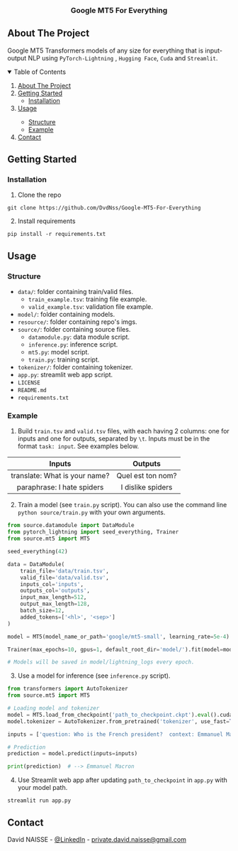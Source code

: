 <!-- PROJECT LOGO -->
<br />
<p align="center">
<h3 align="center">Google MT5 For Everything</h3>

<!-- ABOUT THE PROJECT -->

## About The Project

Google MT5 Transformers models of any size for everything that is input-output NLP using `PyTorch-Lightning`
, `Hugging Face`, `Cuda` and `Streamlit`.

<!-- TABLE OF CONTENTS -->
<details open="open">
  <summary>Table of Contents</summary>
  <ol>
    <li>
      <a href="#about-the-project">About The Project</a>
    </li>
    <li>
      <a href="#getting-started">Getting Started</a>
      <ul>
        <li><a href="#installation">Installation</a></li>
      </ul>
    </li>
    <li><a href="#usage">Usage</a></li>
    <ul>
      <li><a href="#structure">Structure</a></li>
      <li><a href="#example">Example</a></li>
    </ul>
    <li><a href="#contact">Contact</a></li>
  </ol>
</details>

<!-- GETTING STARTED -->

## Getting Started

### Installation

1. Clone the repo

```shell
git clone https://github.com/DvdNss/Google-MT5-For-Everything
```

2. Install requirements

```shell
pip install -r requirements.txt
```

<!-- USAGE EXAMPLES -->

## Usage

### Structure

* `data/`: folder containing train/valid files.
  * `train_example.tsv`: training file example.
  * `valid_example.tsv`: validation file example.
* `model/`: folder containing models.
* `resource/`: folder containing repo's imgs.
* `source/`: folder containing source files.
    * `datamodule.py`: data module script.
    * `inference.py`: inference script.
    * `mt5.py`: model script.
    * `train.py`: training script.
* `tokenizer/`: folder containing tokenizer.
* `app.py`: streamlit web app script.
* `LICENSE`
* `README.md`
* `requirements.txt`

### Example

1. Build `train.tsv` and `valid.tsv` files, with each having 2 columns: one for inputs and one for outputs, separated
   by `\t`. Inputs must be in the format `task: input`. See examples below.

|Inputs|Outputs|
|:---:|:---:|
| translate: What is your name?| Quel est ton nom? |
| paraphrase: I hate spiders| I dislike spiders |

2. Train a model (see `train.py` script). You can also use the command line `python source/train.py` with your own
   arguments.

```python
from source.datamodule import DataModule
from pytorch_lightning import seed_everything, Trainer
from source.mt5 import MT5

seed_everything(42)

data = DataModule(
    train_file='data/train.tsv',
    valid_file='data/valid.tsv',
    inputs_col='inputs',
    outputs_col='outputs',
    input_max_length=512,
    output_max_length=128,
    batch_size=12,
    added_tokens=['<hl>', '<sep>']
)

model = MT5(model_name_or_path='google/mt5-small', learning_rate=5e-4)

Trainer(max_epochs=10, gpus=1, default_root_dir='model/').fit(model=model, datamodule=data)

# Models will be saved in model/lightning_logs every epoch.
```

3. Use a model for inference (see `inference.py` script).

```python
from transformers import AutoTokenizer
from source.mt5 import MT5

# Loading model and tokenizer
model = MT5.load_from_checkpoint('path_to_checkpoint.ckpt').eval().cuda()
model.tokenizer = AutoTokenizer.from_pretrained('tokenizer', use_fast=True)

inputs = ['question: Who is the French president?  context: Emmanuel Macron is the French president. ']

# Prediction
prediction = model.predict(inputs=inputs)

print(prediction)  # --> Emmanuel Macron
```

4. Use Streamlit web app after updating `path_to_checkpoint` in `app.py` with your model path.

```shell
streamlit run app.py
```

<!-- CONTACT -->

## Contact

David NAISSE - [@LinkedIn](https://www.linkedin.com/in/davidnaisse/) - private.david.naisse@gmail.com

<!-- MARKDOWN LINKS & IMAGES -->
<!-- https://www.markdownguide.org/basic-syntax/#reference-style-links -->

[contributors-shield]: https://img.shields.io/github/contributors/sunwaee/Google-MT5-For-Everything.svg?style=for-the-badge

[contributors-url]: https://github.com/Sunwaee/Google-MT5-For-Everything/graphs/contributors

[forks-shield]: https://img.shields.io/github/forks/sunwaee/Google-MT5-For-Everything.svg?style=for-the-badge

[forks-url]: https://github.com/Sunwaee/Google-MT5-For-Everything/network/members

[stars-shield]: https://img.shields.io/github/stars/sunwaee/Google-MT5-For-Everything.svg?style=for-the-badge

[stars-url]: https://github.com/Sunwaee/Google-MT5-For-Everything/stargazers

[issues-shield]: https://img.shields.io/github/issues/sunwaee/Google-MT5-For-Everything.svg?style=for-the-badge

[issues-url]: https://github.com/Sunwaee/Google-MT5-For-Everything/issues

[license-shield]: https://img.shields.io/github/license/sunwaee/Google-MT5-For-Everything.svg?style=for-the-badge

[license-url]: https://github.com/Sunwaee/Google-MT5-For-Everything/blob/master/LICENSE.txt

[linkedin-shield]: https://img.shields.io/badge/-LinkedIn-black.svg?style=for-the-badge&logo=linkedin&colorB=555

[linkedin-url]: https://www.linkedin.com/in/davidnaisse/